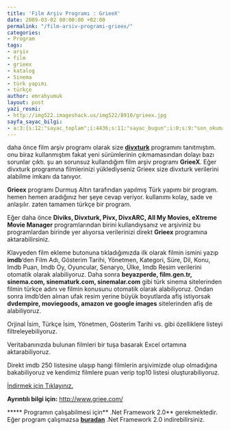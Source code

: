 ```yaml
---
title: 'Film Arşiv Programı : GrieeX'
date: 2009-03-02 00:00:00 +02:00
permalink: "/film-arsiv-programi-grieex/"
categories:
- Program
tags:
- arşiv
- film
- grieex
- katalog
- Sinema
- türk yapımı
- türkçe
author: emrahyumuk
layout: post
yazi_resmi:
- http://img522.imageshack.us/img522/8910/grieex.jpg
sayfa_sayac_bilgi:
- a:3:{s:12:"sayac_toplam";i:4436;s:11:"sayac_bugun";i:0;s:9:"son_okuma";i:1366294221;}
---
```


daha önce film arşiv programı olarak size [**divxturk**][1] programını tanıtmıştım. onu biraz kullanmıştım fakat yeni sürümlerinin çıkmamasından dolayı bazı sorunlar çıktı. şu an sorunsuz kullandığım film arşiv programı **GrieeX**. Eğer divxturk programına filmlerinizi yüklediyseniz Grieex size divxturk verilerini alabilme imkanı da tanıyor.

**Grieex** programı Durmuş Altın tarafından yapılmış Türk yapımı bir program. hemen hemen aradığınız her şeye cevap veriyor. kullanımı kolay, sade ve anlaşılır. zaten tamamen türkçe bir program.

<!--more-->

Eğer daha önce **Diviks, Divxturk, Pivx, DivxARC, All My Movies, eXtreme Movie Manager** programlarından birini kullandıysanız ve arşiviniz bu programlardan birinde yer alıyorsa verilerinizi direkt **Grieex** programına aktarabilirsiniz.

Klavyeden film ekleme butonuna tıkladığımızda ilk olarak filmin ismini yazıp **imdb**&#8216;den Film Adı, Gösterim Tarihi, Yönetmen, Kategori, Süre, Dil, Konu, Imdb Puan, Imdb Oy, Oyuncular, Senaryo, Ülke, Imdb Resim verilerini otomatik olarak alabiliyoruz. Daha sonra **beyazperde, film.gen.tr, sinema.com, sinematurk.com, sinemalar.com** gibi türk sinema sitelerinden filmin türkçe adını ve filmin konusunu otomatik olarak alabiliyoruz. Ondan sonra imdb&#8217;den alınan ufak resim yerine büyük boyutlarda afiş istiyorsak **dvdempire, moviegoods, amazon ve google images** sitelerinden afiş de alabiliyoruz.

Orjinal İsim, Türkçe İsim, Yönetmen, Gösterim Tarihi vs. gibi özelliklere listeyi filtreleyebiliyoruz.

Veritabanınızda bulunan filmleri bir tuşa basarak Excel ortamına aktarabiliyoruz.

Direkt imdb 250 listesine ulaşıp hangi filmlerin arşivimizde olup olmadığına bakabiliyoruz ve kendimiz filmlere puan verip top10 listesi oluşturabiliyoruz.

<a href="http://www.griee.com/indir-2.aspx" target="_blank">İndirmek için Tıklayınız. </a>

**Ayrıntılı bilgi için:** <a href="http://www.griee.com/" target="_blank">http://www.griee.com/</a>

***** Programın çalışabilmesi için** .Net Framework 2.0** gerekmektedir. Eğer program çalışmazsa [**buradan**][2] .Net Framework 2.0 indirebilirsiniz.

 [1]: http://www.emrahyumuk.com/blog/film-arsiv-programi-divxturk/
 [2]: http://www.microsoft.com/downloads/details.aspx?displaylang=tr&FamilyID=0856eacb-4362-4b0d-8edd-aab15c5e04f5